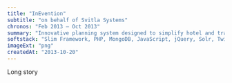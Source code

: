 ```yaml
---
title: "InEvention"
subtitle: "on behalf of Svitla Systems"
chronos: "Feb 2013 – Oct 2013"
summary: "Innovative planning system designed to simplify hotel and travel booking for large events."
softstack: "Slim Framework, PHP, MongoDB, JavaScript, jQuery, Solr, Twitter Bootstrap 2, UX Design, CentOS, OpenStreetMap API"
imageExt: "png"
createdAt: "2013-10-20"
---
```


Long story
